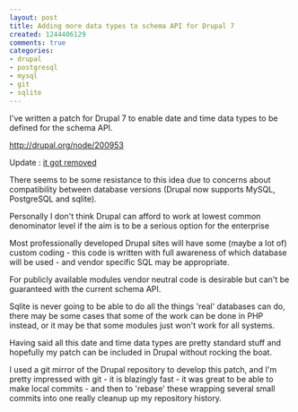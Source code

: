 ```yaml
---
layout: post
title: Adding more data types to schema API for Drupal 7
created: 1244406129
comments: true
categories:
- drupal
- postgresql
- mysql
- git
- sqlite
---
```


I've written a patch for Drupal 7 to enable date and time data types to be defined for the schema API.

http://drupal.org/node/200953

Update : [it got removed](https://www.drupal.org/node/866340)

<!--break-->

There seems to be some resistance to this idea due to concerns about compatibility between database versions (Drupal now supports MySQL, PostgreSQL and sqlite).


Personally I don't think Drupal can afford to work at lowest common denominator level if the aim is to be a serious option for the enterprise


Most professionally developed Drupal sites will have some (maybe a lot of) custom coding - this code is written with full awareness of which database will be used - and vendor specific SQL may be appropriate. 


For publicly available modules vendor neutral code is desirable but can't be guaranteed with the current schema API. 


Sqlite is never going to be able to do all the things 'real' databases can do, there may be some cases that some of the work can be done in PHP instead, or it may be that some modules just won't work for all systems.


Having said all this date and time data types are pretty standard stuff and hopefully my patch can be included in Drupal without rocking the boat.


I used a git mirror of the Drupal repository to develop this patch, and I'm pretty impressed with git - it is blazingly fast - it was great to be able to make local commits - and then to 'rebase' these wrapping several small commits into one really cleanup up my repository history. 

